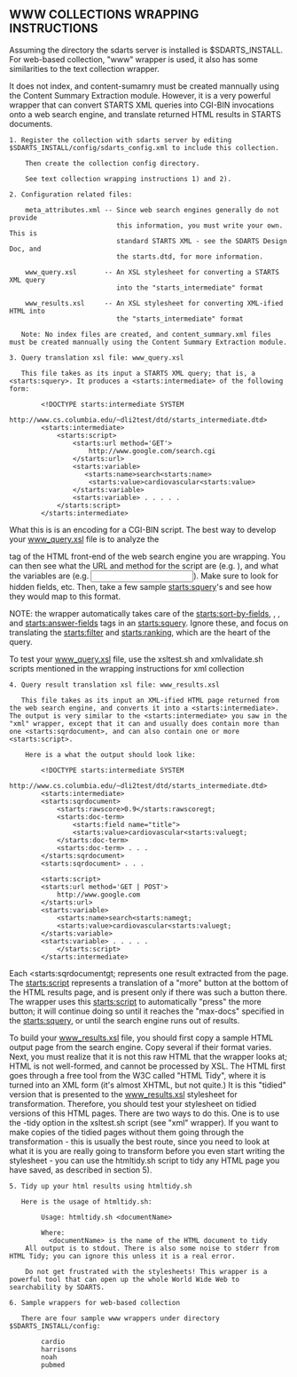 WWW COLLECTIONS WRAPPING INSTRUCTIONS
-------------------------------------

Assuming the directory the sdarts server is installed is $SDARTS_INSTALL. For web-based collection, "www" wrapper is used, it also has some similarities to the text collection wrapper.

It does not index, and content-sumamry must be created mannually using the Content Summary Extraction module. However, it is a very powerful wrapper that can convert STARTS XML queries into CGI-BIN invocations onto a web search engine, and translate returned HTML results in STARTS documents.

    1. Register the collection with sdarts server by editing $SDARTS_INSTALL/config/sdarts_config.xml to include this collection.

        Then create the collection config directory.

        See text collection wrapping instructions 1) and 2).

    2. Configuration related files:

        meta_attributes.xml -- Since web search engines generally do not provide 
                               this information, you must write your own.  This is
                               standard STARTS XML - see the SDARTS Design Doc, and
                               the starts.dtd, for more information.

        www_query.xsl       -- An XSL stylesheet for converting a STARTS XML query
                               into the "starts_intermediate" format

        www_results.xsl     -- An XSL stylesheet for converting XML-ified HTML into
                               the "starts_intermediate" format

       Note: No index files are created, and content_summary.xml files must be created mannually using the Content Summary Extraction module.

    3. Query translation xsl file: www_query.xsl

       This file takes as its input a STARTS XML query; that is, a <starts:squery>. It produces a <starts:intermediate> of the following form:

            <!DOCTYPE starts:intermediate SYSTEM 
              http://www.cs.columbia.edu/~dli2test/dtd/starts_intermediate.dtd>
            <starts:intermediate>
                <starts:script>
                    <starts:url method='GET'>
                        http://www.google.com/search.cgi
                    </starts:url>
                    <starts:variable>
                       <starts:name>search<starts:name>
                        <starts:value>cardiovascular<starts:value>
                    </starts:variable>
                    <starts:variable> . . . . .
                </starts:script>
            </starts:intermediate>

What this is is an encoding for a CGI-BIN script. The best way to develop your www_query.xsl file is to analyze the <form> tag of the HTML front-end of the web search engine you are wrapping. You can then see what the URL and method for the script are (e.g. <form action="/search.cgi" method="GET">), and what the variables are (e.g. <INPUT type="text" name="search">). Make sure to look for hidden fields, etc. Then, take a few sample <starts:squery>'s and see how they would map to this format.

NOTE: the wrapper automatically takes care of the <starts:sort-by-fields>, <max-docs>, <min-doc-score>, and <starts:answer-fields> tags in an <starts:squery>. Ignore these, and focus on translating the <starts:filter> and <starts:ranking>, which are the heart of the query.

To test your www_query.xsl file, use the xsltest.sh and xmlvalidate.sh scripts mentioned in the wrapping instructions for xml collection

    4. Query result translation xsl file: www_results.xsl

       This file takes as its input an XML-ified HTML page returned from the web search engine, and converts it into a <starts:intermediate>. The output is very similar to the <starts:intermediate> you saw in the "xml" wrapper, except that it can and usually does contain more than one <starts:sqrdocument>, and can also contain one or more <starts:script>.

        Here is a what the output should look like:

            <!DOCTYPE starts:intermediate SYSTEM 
              http://www.cs.columbia.edu/~dli2test/dtd/starts_intermediate.dtd>
            <starts:intermediate>
            <starts:sqrdocument>
                <starts:rawscore>0.9</starts:rawscoregt;
                <starts:doc-term>
                    <starts:field name="title">
                    <starts:value>cardiovascular<starts:valuegt;
                </starts:doc-term>
                <starts:doc-term> . . .
            </starts:sqrdocument>
            <starts:sqrdocument> . . .

            <starts:script>
            <starts:url method='GET | POST'>
                http://www.google.com
            </starts:url>
            <starts:variable>
                <starts:name>search<starts:namegt;
                <starts:value>cardiovascular<starts:valuegt;
            </starts:variable>
            <starts:variable> . . . . .
                </starts:script>
            </starts:intermediate>

Each <starts:sqrdocumentgt; represents one result extracted from the page. The <starts:script> represents a translation of a "more" button at the bottom of the HTML results page, and is present only if there was such a button there. The wrapper uses this <starts:script> to automatically "press" the more button; it will continue doing so until it reaches the "max-docs" specified in the <starts:squery>, or until the search engine runs out of results.

To build your www_results.xsl file, you should first copy a sample HTML output page from the search engine. Copy several if their format varies. Next, you must realize that it is not this raw HTML that the wrapper looks at; HTML is not well-formed, and cannot be processed by XSL. The HTML first goes through a free tool from the W3C called "HTML Tidy", where it is turned into an XML form (it's almost XHTML, but not quite.) It is this "tidied" version that is presented to the www_results.xsl stylesheet for transformation. Therefore, you should test your stylesheet on tidied versions of this HTML pages. There are two ways to do this. One is to use the -tidy option in the xsltest.sh script (see "xml" wrapper). If you want to make copies of the tidied pages without them going through the transformation - this is usually the best route, since you need to look at what it is you are really going to transform before you even start writing the stylesheet - you can use the htmltidy.sh script to tidy any HTML page you have saved, as described in section 5).

    5. Tidy up your html results using htmltidy.sh

       Here is the usage of htmltidy.sh:

            Usage: htmltidy.sh <documentName>

            Where:
              <documentName> is the name of the HTML document to tidy
        All output is to stdout. There is also some noise to stderr from HTML Tidy; you can ignore this unless it is a real error.

        Do not get frustrated with the stylesheets! This wrapper is a powerful tool that can open up the whole World Wide Web to searchability by SDARTS.

    6. Sample wrappers for web-based collection

       There are four sample www wrappers under directory $SDARTS_INSTALL/config:

            cardio
            harrisons
            noah
            pubmed
